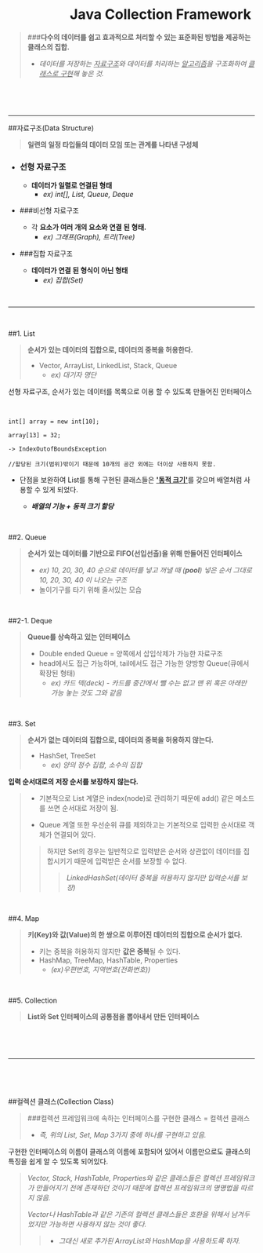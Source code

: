 # &#160;&#160;&#160;&#160;&#160;&#160;&#160;&#160;&#160;&#160;&#160;&#160;&#160;&#160;&#160;&#160;&#160;&#160;&#160;Java Collection Framework


> ###**다수의 데이터를 쉽고 효과적으로 처리할 수 있는 표준화된 방법을 제공하는 클래스의 집합.**
>
> - _데이터를 저장하는 <u>자료구조</u>와 데이터를 처리하는 <u>알고리즘</u>을 구조화하여 <u>클래스로 구현</u>해 놓은 것._



&#160;

&#160;

------------

##자료구조(Data Structure)

>**일련의 일정 타입들의 데이터 모임 또는 관계를 나타낸 구성체**

- ### 선형 자료구조
   - **데이터가 일렬로 연결된 형태**
     - *ex) int[], List, Queue, Deque*
   
- ###비선형 자료구조
    - 각 **요소가 여러 개의 요소와 연결 된 형태.**
      - *ex) 그래프(Graph), 트리(Tree)*

- ###집합 자료구조
    - **데이터가 연결 된 형식이 아닌 형태**
      - *ex) 집합(Set)*

&#160;

------------

&#160;

##1. List

> **순서가 있는 데이터의 집합으로, 데이터의 중복을 허용한다.**        
>
> - Vector, ArrayList, LinkedList, Stack, Queue
>   - *ex) 대기자 명단*

선형 자료구조, 순서가 있는 데이터를 목록으로 이용 할 수 있도록 만들어진 인터페이스

&#160;

```
int[] array = new int[10];

array[13] = 32; 

-> IndexOutofBoundsException

//할당된 크기(범위)밖이기 때문에 10개의 공간 외에는 더이상 사용하지 못함. 
```

- 단점을 보완하여 List를 통해 구현된 클래스들은 <u>**'동적 크기'**</u>를 갖으며 배열처럼 사용할 수 있게 되었다. 

  - **_배열의 기능 + 동적 크기 할당_**

&#160;

##2. Queue
> **순서가 있는 데이터를 기반으로 FIFO(선입선출)을 위해 만들어진 인터페이스**
> 
> -  _ex) 10, 20, 30, 40 순으로 데이터를 넣고 꺼낼 때 (**pool**) 넣은 순서 그대로 10, 20, 30, 40 이 나오는 구조_
>   - 놀이기구를 타기 위해 줄서있는 모습

&#160;

##2-1. Deque
> **Queue를 상속하고 있는 인터페이스**
> - Double ended Queue = 양쪽에서 삽입삭제가 가능한 자료구조
> - head에서도 접근 가능하며, tail에서도 접근 가능한 양방향 Queue(큐에서 확장된 형태)
>   - _ex) 카드 덱(deck) - 카드를 중간에서 뺄 수는 없고 맨 위 혹은 아래만 가능 놓는 것도 그와 같음_

&#160;

##3. Set  

> **순서가 없는 데이터의 집합으로, 데이터의 중복을 허용하지 않는다.**
> - HashSet, TreeSet
>   - *ex) 양의 정수 집합, 소수의 집합*

**입력 순서대로의 저장 순서를 보장하지 않는다.**

> - 기본적으로 List 계열은 index(node)로 관리하기 때문에 add() 같은 메소드를 쓰면 순서대로 저장이 됨. 
>
  > - Queue 계열 또한 우선순위 큐를 제외하고는 기본적으로 입력한 순서대로 객체가 연결되어 있다.
>
>> 하지만 Set의 경우는 일반적으로 입력받은 순서와 상관없이 데이터를 집합시키기 때문에 입력받은 순서를 보장할 수 없다.
>>> _LinkedHashSet(데이터 중복을 허용하지 않지만 입력순서를 보장)_



&#160;

##4. Map
> **키(Key)와 값(Value)의 한 쌍으로 이루어진 데이터의 집합으로 순서가 없다.** 
> - 키는 중복을 허용하지 않지만 **값은 중복**될 수 있다. 
> - HashMap, TreeMap, HashTable, Properties
>   - *(ex)우편번호, 지역번호(전화번호))*

&#160;

##5. Collection 
> **List와 Set 인터페이스의 공통점을 뽑아내서 만든 인터페이스**

&#160;

&#160;

------------

&#160;

&#160;

##컬렉션 클래스(Collection Class)

>###컬렉션 프레임워크에 속하는 인터페이스를 구현한 클래스 = 컬렉션 클래스
>
> - _즉, 위의 List, Set, Map 3가지 중에 하나를 구현하고 있음._



구현한 인터페이스의 이름이 클래스의 이름에 포함되어 있어서 이름만으로도 클래스의 특징을 쉽게 알 수 있도록 되어있다.

> _Vector, Stack, HashTable, Properties와 같은 클래스들은 컬렉션 프레임워크가 만들어지기 전에 존재하던 것이기 때문에 컬렉션 프레임워크의 명명법을 따르지 않음._
>
> _Vector나 HashTable과 같은 기존의 컬렉션 클래스들은 호환을 위해서 남겨두었지만 가능하면 사용하지 않는 것이 좋다._
>
>> - _그대신 새로 추가된 ArrayList와 HashMap을 사용하도록 하자._

